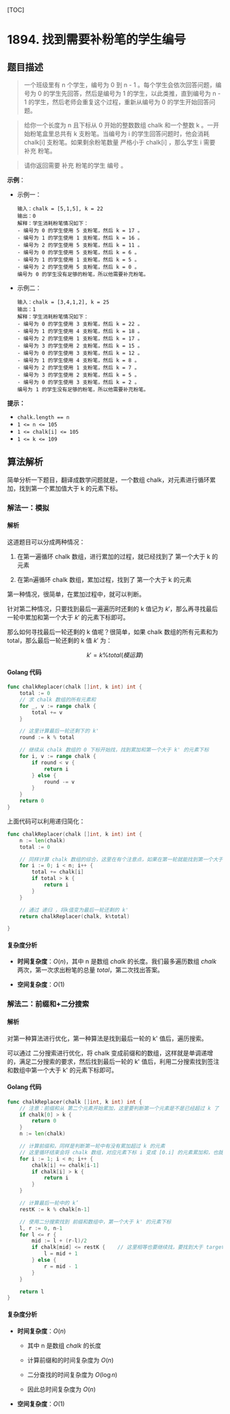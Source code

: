 [TOC]

# 1894. 找到需要补粉笔的学生编号

## 题目描述

> 一个班级里有 n 个学生，编号为 0 到 n - 1 。每个学生会依次回答问题，编号为 0 的学生先回答，然后是编号为 1 的学生，以此类推，直到编号为 n - 1 的学生，然后老师会重复这个过程，重新从编号为 0 的学生开始回答问题。

> 给你一个长度为 n 且下标从 0 开始的整数数组 chalk 和一个整数 k 。一开始粉笔盒里总共有 k 支粉笔。当编号为 i 的学生回答问题时，他会消耗 chalk[i] 支粉笔。如果剩余粉笔数量 严格小于 chalk[i] ，那么学生 i 需要 补充 粉笔。

>  请你返回需要 补充 粉笔的学生 编号 。

**示例**：

- 示例一：
  
  ```shell
  输入：chalk = [5,1,5], k = 22
  输出：0
  解释：学生消耗粉笔情况如下：
  - 编号为 0 的学生使用 5 支粉笔，然后 k = 17 。
  - 编号为 1 的学生使用 1 支粉笔，然后 k = 16 。
  - 编号为 2 的学生使用 5 支粉笔，然后 k = 11 。
  - 编号为 0 的学生使用 5 支粉笔，然后 k = 6 。
  - 编号为 1 的学生使用 1 支粉笔，然后 k = 5 。
  - 编号为 2 的学生使用 5 支粉笔，然后 k = 0 。
  编号为 0 的学生没有足够的粉笔，所以他需要补充粉笔。
  ```

- 示例二：
  
  ```shell
  输入：chalk = [3,4,1,2], k = 25
  输出：1
  解释：学生消耗粉笔情况如下：
  - 编号为 0 的学生使用 3 支粉笔，然后 k = 22 。
  - 编号为 1 的学生使用 4 支粉笔，然后 k = 18 。
  - 编号为 2 的学生使用 1 支粉笔，然后 k = 17 。
  - 编号为 3 的学生使用 2 支粉笔，然后 k = 15 。
  - 编号为 0 的学生使用 3 支粉笔，然后 k = 12 。
  - 编号为 1 的学生使用 4 支粉笔，然后 k = 8 。
  - 编号为 2 的学生使用 1 支粉笔，然后 k = 7 。
  - 编号为 3 的学生使用 2 支粉笔，然后 k = 5 。
  - 编号为 0 的学生使用 3 支粉笔，然后 k = 2 。
  编号为 1 的学生没有足够的粉笔，所以他需要补充粉笔。
  ```

**提示：**

- `chalk.length == n`
- `1 <= n <= 105`
- `1 <= chalk[i] <= 105`
- `1 <= k <= 109`

## 算法解析

简单分析一下题目，翻译成数学问题就是，一个数组 chalk，对元素进行循环累加，找到第一个累加值大于 k 的元素下标。

### 解法一：模拟

#### 解析

这道题目可以分成两种情况：

1. 在第一遍循环 chalk 数组，进行累加的过程，就已经找到了 第一个大于 k 的元素

2. 在第n遍循环 chalk 数组，累加过程，找到了 第一个大于 k 的元素

第一种情况，很简单，在累加过程中，就可以判断。

针对第二种情况，只要找到最后一遍遍历时还剩的 k 值记为 $k'$，那么再寻找最后一轮中累加和第一个大于 $k'$ 的元素下标即可。

那么如何寻找最后一轮还剩的 k 值呢？很简单，如果 chalk 数组的所有元素和为 total，那么最后一轮还剩的 k 值 $k'$ 为：

$$
k' = k \% total(模运算)
$$

#### Golang 代码

```go
func chalkReplacer(chalk []int, k int) int {
    total := 0
    // 求 chalk 数组的所有元素和
    for _, v := range chalk {
        total += v
    }

    // 这里计算最后一轮还剩下的 k' 
    round := k % total

    // 继续从 chalk 数组的 0 下标开始找，找到累加和第一个大于 k' 的元素下标
    for i, v := range chalk {
        if round < v {
            return i
        } else {
            round -= v
        }
    }
    return 0
}
```

上面代码可以利用递归简化：

```go
func chalkReplacer(chalk []int, k int) int {
    n := len(chalk)
    total := 0

    // 同样计算 chalk 数组的综合，这里在有个注意点，如果在第一轮就能找到第一个大于 k 的元素
    for i := 0; i < n; i++ {
        total += chalk[i]
        if total > k {
            return i
        }
    }

    // 通过 递归 ，将k值变为最后一轮还剩的 k'
    return chalkReplacer(chalk, k%total)

}
```

#### 复杂度分析

- **时间复杂度**：$O(n)$，其中 n 是数组 $\textit{chalk}$ 的长度。我们最多遍历数组 $\textit{chalk}$ 两次，第一次求出粉笔的总量 $\textit{total}$，第二次找出答案。

- **空间复杂度**：$O(1)$

### 解法二：前缀和+二分搜索

#### 解析

对第一种算法进行优化，第一种算法是找到最后一轮的 k' 值后，遍历搜索。

可以通过 二分搜索进行优化，将 chalk 变成前缀和的数组，这样就是单调递增的，满足二分搜索的要求，然后找到最后一轮的 k' 值后，利用二分搜索找到签注和数组中第一个大于 k' 的元素下标即可。

#### Golang 代码

```go
func chalkReplacer(chalk []int, k int) int {
    // 注意：前缀和从 第二个元素开始累加，这里要判断第一个元素是不是已经超过 k 了
    if chalk[0] > k {
        return 0
    }
    n := len(chalk)

    // 计算前缀和，同样是判断第一轮中有没有累加超过 k 的元素
    // 这里循环结束会将 chalk 数组，对应元素下标 i 变成 [0.i] 的元素累加和，也就是 前缀和
    for i := 1; i < n; i++ {
        chalk[i] += chalk[i-1]
        if chalk[i] > k {
            return i
        }
    }

    // 计算最后一轮中的 k’
    restK := k % chalk[n-1]

    // 使用二分搜索找到 前缀和数组中，第一个大于 k' 的元素下标
    l, r := 0, n-1
    for l <= r {
        mid := l + (r-l)/2
        if chalk[mid] <= restK {    // 这里相等也要继续找，要找到大于 target 的元素下标
            l = mid + 1
        } else {
            r = mid - 1
        }
    }

    return l
}
```

#### 复杂度分析

- **时间复杂度**：$O(n)$
  
  - 其中 n 是数组 $\textit{chalk}$ 的长度
  
  - 计算前缀和的时间复杂度为 $O(n)$
  
  - 二分查找的时间复杂度为 $O(\log n)$
  
  - 因此总时间复杂度为 $O(n)$

- **空间复杂度**：$O(1)$
